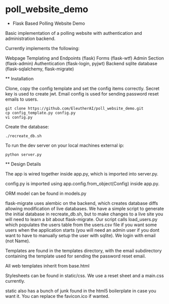 # poll_website_demo

* Flask Based Polling Website Demo

Basic implementation of a polling website with authentication and administration backend.

Currently implements the following:

Webpage Templating and Endpoints (flask)
Forms (flask-wtf)
Admin Section (flask-admin)
Authentication (flask-login, pyjwt)
Backend sqlite database (flask-sqlalchemy, flask-migrate)

** Installation

Clone, copy the config template and set the config items correctly. Secret key
is used to create jwt. Email config is used for sending password reset emails
to users.

```
git clone https://github.com/EleutherAI/poll_website_demo.git
cp config_template.py config.py
vi config.py
```

Create the database:

```
./recreate_db.sh
```

To run the dev server on your local machines external ip:
```
python server.py
```

** Design Details

The app is wired together inside app.py, which is imported into server.py.

config.py is imported using app.config.from_object(Config) inside app.py.

ORM model can be found in models.py

flask-migrate uses alembic on the backend, which creates database diffs allowing modification of live databases. We have a simple script to generate the initial database in recreate_db.sh, but to make changes to a live site you will need to learn a bit about flask-migrate. Our script calls load_users.py which populates the users table from the users.csv file if you want some users when the application starts (you will need an admin user if you dont want to have to manually setup the user with sqlite). We login with email (not Name).

Templates are found in the templates directory, with the email subdirectory containing the template used for sending the password reset email.

All web templates inherit from base.html

Stylesheets can be found in static/css. We use a reset sheet and a main.css currently.

static also has a bunch of junk found in the html5 boilerplate in case you want it. You can replace the favicon.ico if wanted.


